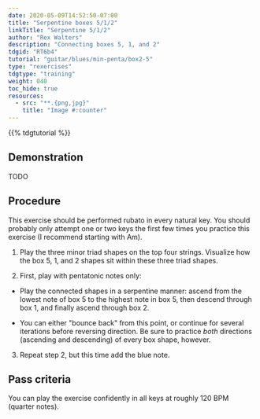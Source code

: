 ```yaml
---
date: 2020-05-09T14:52:50-07:00
title: "Serpentine boxes 5/1/2"
linkTitle: "Serpentine 5/1/2"
author: "Rex Walters"
description: "Connecting boxes 5, 1, and 2"
tdgid: "RT6b4"
tutorial: "guitar/blues/min-penta/box2-5"
type: "rexercises"
tdgtype: "training"
weight: 040
toc_hide: true
resources:
  - src: "**.{png,jpg}"
    title: "Image #:counter"
---
```


{{% tdgtutorial %}}

## Demonstration

TODO

## Procedure

This exercise should be performed rubato in every natural key. You should
probably only attempt one or two keys the first few times you practice this
exercise (I recommend starting with Am).

1. Play the three minor triad shapes on the top four strings. Visualize how the
   box 5, 1, and 2 shapes sit within these three triad shapes.

2. First, play with pentatonic notes only:

  * Play the connected shapes in a serpentine manner: ascend from the lowest note
   of box 5 to the highest note in box 5, then descend through box 1, and
   finally ascend through box 2. 
   
   * You can either "bounce back" from this point, or continue for several
     iterations before reversing direction. Be sure to practice _both_
     directions (ascending and descending) of every box shape, however.

3. Repeat step 2, but this time add the blue note.

## Pass criteria

You can play the exercise confidently in all keys at roughly 120 BPM (quarter notes).

